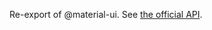 Re-export of @material-ui. See [the official API](https://mui.com/material-ui/api/List-item-avatar/).
